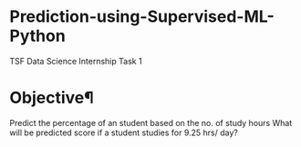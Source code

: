 # Prediction-using-Supervised-ML-Python
TSF Data Science Internship Task 1
# Objective¶
Predict the percentage of an student based on the no. of study hours
What will be predicted score if a student studies for 9.25 hrs/ day?
